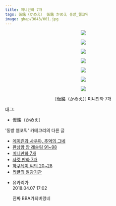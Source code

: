 ```yaml
---
title: 미니만화 7개
tags: 仮銘（かめえ） 仮銘 かめえ 동방_웹코믹
image: ghap/3043/001.jpg
---
```

<div class="article">
<p style="text-align: center; clear: none; float: none;"><img src="{{ site.nasurl }}/ghap/3043/001.jpg"/></p>
<p style="text-align: center; clear: none; float: none;"><img src="{{ site.nasurl }}/ghap/3043/002.jpg"/></p>
<p style="text-align: center; clear: none; float: none;"><img src="{{ site.nasurl }}/ghap/3043/003.jpg"/></p>
<p style="text-align: center; clear: none; float: none;"><img src="{{ site.nasurl }}/ghap/3043/004.jpg"/></p>
<p style="text-align: center; clear: none; float: none;"><img src="{{ site.nasurl }}/ghap/3043/005.jpg"/></p>
<p style="text-align: center; clear: none; float: none;"><img src="{{ site.nasurl }}/ghap/3043/006.jpg"/></p>
<p style="text-align: center; clear: none; float: none;"><img src="{{ site.nasurl }}/ghap/3043/007.jpg"/></p>
<p style="text-align: center; clear: none; float: none;">[仮銘（かめえ）] 미니만화 7개</p>
</div><div class="tagTrail">
<p>태그: </p>
<ul>
<li>仮銘（かめえ）</li>
</ul>
</div><div class="another">
<p>'동방 웹코믹' 카테고리의 다른 글</p>
<ul>
<li><a href="/2017-01-01-ghap_3046">메이린과 사쿠야, 추억의 그네</a></li>
<li><a href="/2017-01-01-ghap_3044">환상향 암 레슬링 91~98</a></li>
<li><a href="/2017-01-01-ghap_3043">미니만화 7개</a></li>
<li><a href="/2017-01-01-ghap_3041">사컷 만화 7개</a></li>
<li><a href="/2017-01-01-ghap_3040">하쿠레이 씨의 20~28</a></li>
<li><a href="/2016-12-31-ghap_3039">리글의 발광기관</a></li>
</ul>
</div><div class="cb_module cb_fluid">
<div class="cb_wrt cb_profile">
<div class="comment">
<ul>
<li class="cb_thumb_off" id="comment15234977">
<div class="cb_comment_area">
<div class="cb_info_area">
<div class="cb_section">
<span class="cb_nick_name">유카리가</span>
</div>
<div class="cb_section">
<span class="cb_date">2018.04.07 17:02 </span>
</div>
</div>
<div class="cb_dsc_comment">
<p class="cb_dsc">
											진짜 BBA가되버렸네
										</p>
</div>
</div></li>
</ul>
</div>
</div><!-- commentList close -->
</div>